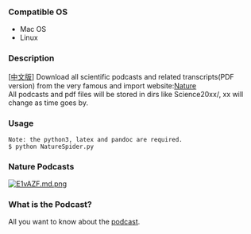 ### Compatible OS 
- Mac OS
- Linux 

### Description 

[[中文版](./README_CN.md)] Download all scientific podcasts and related transcripts(PDF version) from the very famous and import website:[Nature](https://www.nature.com/)  
All podcasts and pdf files will be stored in dirs like Science20xx/, xx will change as time goes by.

### Usage 
	Note: the python3, latex and pandoc are required.
	$ python NatureSpider.py

### Nature Podcasts 
[![E1vAZF.md.png](https://s2.ax1x.com/2019/04/29/E1vAZF.md.png)](https://imgchr.com/i/E1vAZF)

### What is the Podcast? 
All you want to know  about the [podcast](https://en.wikipedia.org/wiki/Podcast).
